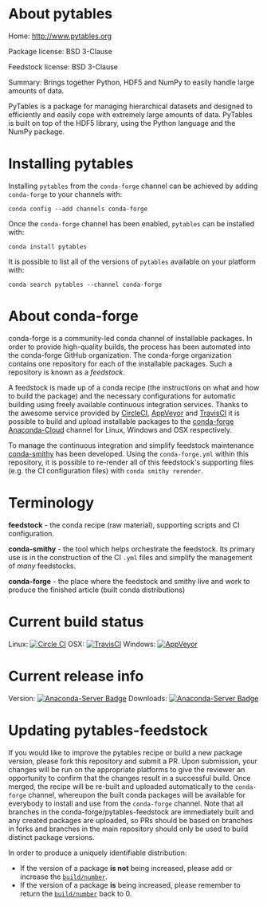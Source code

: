 About pytables
==============

Home: http://www.pytables.org

Package license: BSD 3-Clause

Feedstock license: BSD 3-Clause

Summary: Brings together Python, HDF5 and NumPy to easily handle large amounts of data.

PyTables is a package for managing hierarchical datasets and designed to
efficiently and easily cope with extremely large amounts of data. PyTables
is built on top of the HDF5 library, using the Python language and the
NumPy package.


Installing pytables
===================

Installing `pytables` from the `conda-forge` channel can be achieved by adding `conda-forge` to your channels with:

```
conda config --add channels conda-forge
```

Once the `conda-forge` channel has been enabled, `pytables` can be installed with:

```
conda install pytables
```

It is possible to list all of the versions of `pytables` available on your platform with:

```
conda search pytables --channel conda-forge
```


About conda-forge
=================

conda-forge is a community-led conda channel of installable packages.
In order to provide high-quality builds, the process has been automated into the
conda-forge GitHub organization. The conda-forge organization contains one repository
for each of the installable packages. Such a repository is known as a *feedstock*.

A feedstock is made up of a conda recipe (the instructions on what and how to build
the package) and the necessary configurations for automatic building using freely
available continuous integration services. Thanks to the awesome service provided by
[CircleCI](https://circleci.com/), [AppVeyor](http://www.appveyor.com/)
and [TravisCI](https://travis-ci.org/) it is possible to build and upload installable
packages to the [conda-forge](https://anaconda.org/conda-forge)
[Anaconda-Cloud](http://docs.anaconda.org/) channel for Linux, Windows and OSX respectively.

To manage the continuous integration and simplify feedstock maintenance
[conda-smithy](http://github.com/conda-forge/conda-smithy) has been developed.
Using the ``conda-forge.yml`` within this repository, it is possible to re-render all of
this feedstock's supporting files (e.g. the CI configuration files) with ``conda smithy rerender``.


Terminology
===========

**feedstock** - the conda recipe (raw material), supporting scripts and CI configuration.

**conda-smithy** - the tool which helps orchestrate the feedstock.
                   Its primary use is in the construction of the CI ``.yml`` files
                   and simplify the management of *many* feedstocks.

**conda-forge** - the place where the feedstock and smithy live and work to
                  produce the finished article (built conda distributions)

Current build status
====================

Linux: [![Circle CI](https://circleci.com/gh/conda-forge/pytables-feedstock.svg?style=shield)](https://circleci.com/gh/conda-forge/pytables-feedstock)
OSX: [![TravisCI](https://travis-ci.org/conda-forge/pytables-feedstock.svg?branch=master)](https://travis-ci.org/conda-forge/pytables-feedstock)
Windows: [![AppVeyor](https://ci.appveyor.com/api/projects/status/github/conda-forge/pytables-feedstock?svg=True)](https://ci.appveyor.com/project/conda-forge/pytables-feedstock/branch/master)

Current release info
====================
Version: [![Anaconda-Server Badge](https://anaconda.org/conda-forge/pytables/badges/version.svg)](https://anaconda.org/conda-forge/pytables)
Downloads: [![Anaconda-Server Badge](https://anaconda.org/conda-forge/pytables/badges/downloads.svg)](https://anaconda.org/conda-forge/pytables)


Updating pytables-feedstock
===========================

If you would like to improve the pytables recipe or build a new
package version, please fork this repository and submit a PR. Upon submission,
your changes will be run on the appropriate platforms to give the reviewer an
opportunity to confirm that the changes result in a successful build. Once
merged, the recipe will be re-built and uploaded automatically to the
`conda-forge` channel, whereupon the built conda packages will be available for
everybody to install and use from the `conda-forge` channel.
Note that all branches in the conda-forge/pytables-feedstock are
immediately built and any created packages are uploaded, so PRs should be based
on branches in forks and branches in the main repository should only be used to
build distinct package versions.

In order to produce a uniquely identifiable distribution:
 * If the version of a package **is not** being increased, please add or increase
   the [``build/number``](http://conda.pydata.org/docs/building/meta-yaml.html#build-number-and-string).
 * If the version of a package **is** being increased, please remember to return
   the [``build/number``](http://conda.pydata.org/docs/building/meta-yaml.html#build-number-and-string)
   back to 0.
